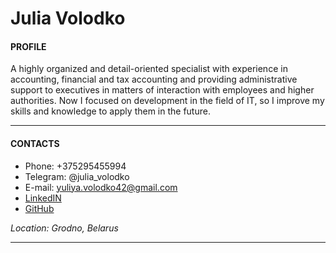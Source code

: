 # __Julia Volodko__
#### __PROFILE__

A highly organized and detail-oriented specialist with experience in accounting, financial and tax accounting and providing administrative support to executives in matters of interaction with employees and higher authorities. Now I focused on development in the field of IT, so I improve my skills and knowledge to apply them in the future.
___

#### __CONTACTS__

+ Phone: +375295455994 
+ Telegram: @julia_volodko 
+ E-mail: yuliya.volodko42@gmail.com
+ [LinkedIN](https://www.linkedin.com/in/julia-volodko-a962a2265/)
+ [GitHub](https://github.com/julia-volodko)

_Location: Grodno, Belarus_
___
